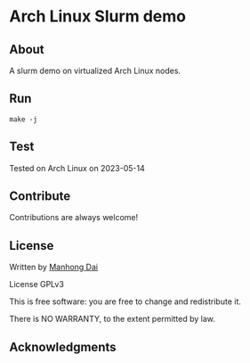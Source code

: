 # Arch Linux Slurm demo

## About
A slurm demo on virtualized Arch Linux nodes.

## Run
```
make -j
```

## Test
Tested on Arch Linux on 2023-05-14

## Contribute
Contributions are always welcome!

## License
Written by [Manhong Dai](mailto:manhongdai@gmail.com)

License GPLv3

This is free software: you are free to change and redistribute it.

There is NO WARRANTY, to the extent permitted by law.

## Acknowledgments
